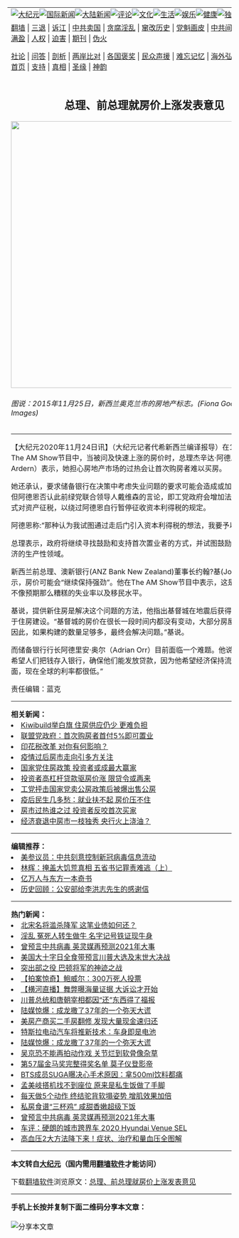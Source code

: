 <a name="1" id="1" target="_blank"></a><span id="1"></span>  <table align=center border="0"><tr><td colspan="2" valign=TOP><a href="/gb/nsc413.md#1"><img src="https://raw.githubusercontent.com/dgwhoe3792/www/master/t/djy/1.jpg" title="大纪元"></a><a href="/gb/n24hr.md#1"><img src="https://raw.githubusercontent.com/dgwhoe3792/www/master/t/djy/3.jpg" title="国际新闻"></a><a href="/gb/nsc413.md#1"><img src="https://raw.githubusercontent.com/dgwhoe3792/www/master/t/djy/4.jpg" title="大陆新闻"></a><a href="/gb/news392.md#1"><img src="https://raw.githubusercontent.com/dgwhoe3792/www/master/t/djy/5.jpg" title="评论"></a><a href="/gb/news2007.md#1"><img src="https://raw.githubusercontent.com/dgwhoe3792/www/master/t/djy/6.jpg" title="文化"></a><a href="/gb/news2008.md#1"><img src="https://raw.githubusercontent.com/dgwhoe3792/www/master/t/djy/7.jpg" title="生活"></a><a href="/gb/ncyule.md#1"><img src="https://raw.githubusercontent.com/dgwhoe3792/www/master/t/djy/8.jpg" title="娱乐"></a><a href="/gb/nsc1002.md#1"><img src="https://raw.githubusercontent.com/dgwhoe3792/www/master/t/djy/9.jpg" title="健康"><a href="/gb/nf6092.md#1"><img src="https://raw.githubusercontent.com/dgwhoe3792/www/master/t/djy/10a.jpg" title="独家"></a><a href="/gb/nf4514.md#1"><img src="https://raw.githubusercontent.com/dgwhoe3792/www/master/t/djy/12a.jpg" title="头条"></a></td></tr>  <tr><td colspan="2" valign=TOP><a target="_blank" href="https://github.com/bannedbook/fanqiang/wiki">翻墙</a> | <a target="_blank" href="/gb/nf5657.md#1">三退</a> | <a target="_blank" href="/gb/nf6124.md#1">诉江</a> | <a target="_blank" href="/gb/nf1176117.md#1">中共卖国</a> | <a target="_blank" href="/gb/nf5773.md#1">贪腐淫乱</a> | <a target="_blank" href="/gb/nf1176115.md#1">窜改历史</a> | <a target="_blank" href="/gb/nf1176107.md#1">党魁画皮</a> | <a target="_blank" href="/gb/nf1320400.md#1">中共间谍</a> | <a target="_blank" href="/gb/nf1176114.md#1">破坏传统</a> | <a target="_blank" href="https://github.com/fqnews/ntdtv/blob/master/gb/prog447_1.md#1">恶贯满盈</a> | <a target="_blank" href="/gb/ncid278.md#1">人权</a> | <a target="_blank" href="/gb/nf1176111.md#1">迫害</a> | <a target="_blank" href="https://gitlab.com/szzdlab/mh-qikan/blob/master/README.md#1">期刊</a> | <a target="_blank" href="/gb/nf5562.md#1">伪火</a></p>
<p><a target="_blank" href="/gb/9p.md#1">社论</a> | <a target="_blank" href="/gb/nf4378.md#1">问答</a> | <a target="_blank" href="/gb/nf5792.md#1">剖析</a> | <a target="_blank" href="/gb/nf5735.md#1">两岸比对</a> | <a target="_blank" href="/gb/nf6119.md#1">各国褒奖</a> | <a target="_blank" href="/gb/nf6120.md#1">民众声援</a> | <a target="_blank" href="/gb/nf1188594.md#1">难忘记忆</a> | <a target="_blank" href="/gb/nf3180.md#1">海外弘传</a> | <a target="_blank" href="/gb/nf5410.md#1">万人上访</a> | <a target="_blank" href="https://github.com/bannedbook/fanqiang/wiki">平台首页</a> | <a target="_blank" href="/gb/nf4386.md#1">支持</a> | <a target="_blank" href="/gb/nf4389.md#1">真相</a> | <a target="_blank" href="/gb/nf5790.md#1">圣缘</a> | <a target="_blank" href="/gb/nf4786.md#1">神韵</a></td></tr>  <tr><td valign=TOP width="626"><h2 align=center>总理、前总理就房价上涨发表意见</h2>  <img width="600" src="https://i.epochtimes.com/assets/uploads/2020/11/GettyImages-498641682-600x400.jpg" />  <h6>图说：2015年11月25日，新西兰奥克兰市的房地产标志。(Fiona Goodall/Getty Images)  </h6>  <hr>  <p>【大纪元2020年11月24日讯】（大纪元记者代希<ahref="/gb/tag/%E6%96%B0%E8%A5%BF%E5%85%B0.md#1">新西兰</a>编译报导）在11月23日的The AM Show节目中，当被问及快速上涨的<ahref="/gb/tag/%E6%88%BF%E4%BB%B7.md#1">房价</a>时，<ahref="/gb/tag/%E6%80%BB%E7%90%86.md#1">总理</a>杰辛达·阿德恩（Jacinda Ardern）表示，她担心<ahref="/gb/tag/%E6%88%BF%E5%9C%B0%E4%BA%A7.md#1">房地产</a>市场的过热会让首次购房者难以买房。</p>
  <p>她还承认，要求储备银行在决策中考虑失业问题的要求可能会造成或加剧其他问题。但阿德恩否认此前绿党联合领导人戴维森的言论，即工党政府会增加法规或以其他方式对资产征税，以绕过阿德恩自行暂停征收资本利得税的规定。</p>
  <p>阿德恩称:&#8221;那种认为我试图通过走后门引入资本利得税的想法，我要予以反驳。&#8221;</p>
  <p><ahref="/gb/tag/%E6%80%BB%E7%90%86.md#1">总理</a>表示，政府将继续寻找鼓励和支持首次置业者的方式，并试图鼓励人们投资于经济的生产性领域。</p>
  <p><ahref="/gb/tag/%E6%96%B0%E8%A5%BF%E5%85%B0.md#1">新西兰</a>前总理、澳新银行(ANZ Bank New Zealand)董事长约翰?基(John Key)表示，<ahref="/gb/tag/%E6%88%BF%E4%BB%B7.md#1">房价</a>可能会“继续保持强劲”。他在The AM Show节目中表示，这是由于低利率和不像预期那么糟糕的失业率以及移民水平。</p>
  <p>基说，提供新住房是解决这个问题的方法，他指出基督城在地震后获得了大量土地用于住房建设。“基督城的房价在很长一段时间内都没有变动，大部分房屋都没有闲置。因此，如果构建的数量足够多，最终会解决问题。”基说。</p>
  <p>而储备银行行长阿德里安·奥尔（Adrian Orr）目前面临一个难题。他说:“一方面，他希望人们把钱存入银行，确保他们能发放贷款，因为他希望经济保持流动性。另一方面，现在全球的利率都很低。”</p>
  <p>责任编辑：蓝克</p>
    <hr>      <strong>相关新闻：</strong>  <li><a href="/gb/19/1/28/n11008741.md#1">Kiwibuild举白旗 住房供应仍少 更难负担</a></li>  <li><a href="/gb/19/5/13/n11254276.md#1">联盟党政府：首次购房者首付5%即可置业</a></li>  <li><a href="/gb/20/5/30/n12148526.md#1">印花税改革 对你有何影响？</a></li>  <li><a href="/gb/20/7/9/n12243293.md#1">疫情过后房市走向引多方关注</a></li>  <li><a href="/gb/20/10/12/n12469124.md#1">国家党住房政策 投资者或成最大赢家</a></li>  <li><a href="/gb/20/10/23/n12495525.md#1">投资者高杠杆贷款驱房价涨 限贷令或再来</a></li>  <li><a href="/gb/20/10/31/n12516548.md#1">工党抨击国家党卖公房政策后被爆出售公房</a></li>  <li><a href="/gb/20/11/5/n12528545.md#1">疫后民生几多愁：就业扶不起 房价压不住</a></li>  <li><a href="/gb/20/11/8/n12534582.md#1">房市过热谁之过 投资者反咬首次买家</a></li>  <li><a href="/gb/20/11/12/n12543556.md#1">经济衰退中房市一枝独秀 央行火上浇油？</a></li>  <hr>      <strong>编辑推荐：</strong>  <li><a href="/gb/20/2/22/n11887949.md#1">美参议员：中共刻意控制新冠病毒信息流动</a></li>  <li><a href="/gb/18/5/14/n10393987.md#1" target="_blank">林辉：掩盖大饥荒真相 五省书记罪责难逃（上）</a></li><li><a href="/gb/17/5/26/n9191512.md?dfh#1" target="_blank">亿万人与东方一本奇书</a></li><li><a href="/gb/12/9/15/n3683727.md#1" target="_blank">历史回顾：公安部给李洪志先生的感谢信</a></li>  <hr>    <strong>热门新闻：</strong>  <li><a href="/gb/20/10/26/n12503755.md#1">北宋名将滥杀降军 这笔业债如何还？</a></li>  <li><a href="/gb/20/11/13/n12546366.md#1">淫乱 冤死人转生做牛 名字记号铁证现牛身</a></li>  <li><a href="/gb/20/11/22/n12567180.md#1">曾预言中共病毒 英灵媒再预测2021年大事</a></li>  <li><a href="/gb/20/11/16/n12553592.md#1">美国大十字日全食带预言川普大选及末世大决战</a></li>  <li><a href="/gb/20/11/11/n12541883.md#1">突出部之役 巴顿将军的神迹之战</a></li>  <li><a href="/gb/20/11/21/n12566316.md#1">【拍案惊奇】鲍威尔：300万死人投票</a></li>  <li><a href="/gb/20/11/21/n12566522.md#1">【横河直播】舞弊曝海量证据 大诉讼才开始</a></li>  <li><a href="/gb/20/11/20/n12563137.md#1">川普总统和唐朝宰相都因“还”东西得了福报</a></li>  <li><a href="/gb/20/11/20/n12564577.md#1">陆媒惊爆：成龙撒了37年的一个弥天大谎</a></li>  <li><a href="/gb/20/11/21/n12565534.md#1">美房产商买二手房翻修 发现大量现金速归还</a></li>  <li><a href="/gb/20/11/21/n12565022.md#1">特斯拉电动汽车将推新技术：车身即是电池</a></li>  <li><a href="/gb/20/11/20/n12564577.md#1">陆媒惊爆：成龙撒了37年的一个弥天大谎</a></li>  <li><a href="/gb/20/11/20/n12564311.md#1">吴京恐不能再拍动作戏 关节烂到软骨像杂草</a></li>  <li><a href="/gb/20/11/17/n12555630.md#1">第57届金马奖完整得奖名单 莫子仪登影帝</a></li>  <li><a href="/gb/20/11/21/n12565734.md#1">BTS成员SUGA曝决心手术原因：拿500ml饮料都痛</a></li>  <li><a href="/gb/20/11/22/n12567816.md#1">孟美岐搭机找不到座位 原来是私生饭做了手脚</a></li>  <li><a href="/gb/20/11/20/n12564183.md#1">每天做5个动作 终结驼背软塌姿势 增肌效果加倍</a></li>  <li><a href="/gb/20/11/21/n12565681.md#1">私房食谱“三杯鸡” 咸甜香嫩超级下饭</a></li>  <li><a href="/gb/20/11/22/n12567180.md#1">曾预言中共病毒 英灵媒再预测2021年大事</a></li>  <li><a href="/gb/20/11/21/n12565429.md#1">车评：硬朗的城市跨界车 2020 Hyundai Venue SEL</a></li>  <li><a href="/gb/20/11/17/n12556776.md#1">高血压2大方法降下来！症状、治疗和量血压全图解</a></li>  <hr>    <strong>本文转自<a href="https://www.epochtimes.com">大纪元</a>（国内需用<a href="https://github.com/bannedbook/fanqiang/wiki">翻墙软件</a>才能访问）</strong><p>下载<a href="https://github.com/bannedbook/fanqiang/wiki">翻墙软件</a>浏览原文：<a href="https://www.epochtimes.com/gb/20/11/23/n12570363.htm">总理、前总理就房价上涨发表意见</a></p>
<hr>    <strong>手机上长按并复制下面二维码分享本文章：</strong><br><br><img src="https://chart.apis.google.com/chart?cht=qr&chs=240x240&choe=UTF-8&chld=M|2&chl=/gb/20/11/23/n12570363.md%231" title="分享本文章"></td><td valign=TOP><a href="/gb/16/1/21/n4622075.md?dfh#1" target="_blank"><img src="https://raw.githubusercontent.com/dgwhoe3792/djy/master/gb/300/wei-f1.jpg" title="中共的伪火骗局"  alt="中共的伪火骗局"></a><br><a href="https://github.com/dgwhoe3792/www/blob/master/README.md?dfh#9" target="_blank"><img src="https://raw.githubusercontent.com/dgwhoe3792/djy/master/gb/300/yong-h.jpg" title="永恒的见证"  alt="永恒的见证"></a><br><a href="/gb/13/9/29/n3974789.md?dfh#1" target="_blank"><img src="https://raw.githubusercontent.com/dgwhoe3792/djy/master/gb/300/shang-lnz.jpg" title="善良女子被中共投男牢"  alt="善良女子被中共投男牢"></a><br><a href="/gb/16/3/16/n4663449.md?dfh#1" target="_blank"><img src="https://raw.githubusercontent.com/dgwhoe3792/djy/master/gb/300/huo-z3.jpg" title="警卫目击活摘器官"  alt="警卫目击活摘器官"></a><br><a href="/gb/16/8/7/n8177641.md?dfh#1" target="_blank"><img src="https://raw.githubusercontent.com/dgwhoe3792/djy/master/gb/300/huo-z4.jpg" title="证人描述活摘恐怖"  alt="证人描述活摘恐怖"></a><br><a href="/gb/10/4/19/n2881569.md?dfh#1" target="_blank"><img src="https://raw.githubusercontent.com/dgwhoe3792/djy/master/gb/300/huo-z1.jpg" title="揭开活摘器官黑幕"  alt="揭开活摘器官黑幕"></a><br><a href="/gb/10/11/7/n3077476.md?dfh#1" target="_blank"><img src="https://raw.githubusercontent.com/dgwhoe3792/djy/master/gb/300/ma-ks.jpg" title="马克思的成魔之路"  alt="马克思的成魔之路"></a><br><a href="/gb/14/6/9/n4173977.md?dfh#1" target="_blank"><img src="https://raw.githubusercontent.com/dgwhoe3792/djy/master/gb/300/chang-zs.jpg" title="藏字石 蕴天机"  alt="藏字石 蕴天机"></a><br><a href="/gb/18/5/10/n10381511.md?dfh#1" target="_blank"><img src="https://raw.githubusercontent.com/dgwhoe3792/djy/master/gb/300/st1.jpg" title="关注3亿人三退"  alt="关注3亿人三退"></a><br><a href="/gb/18/3/21/n10237682.md?dfh#1" target="_blank"><img src="https://raw.githubusercontent.com/dgwhoe3792/djy/master/gb/300/jie-t.jpg" title="解体中共复兴中华"  alt="解体中共复兴中华"></a><br><a href="/gb/9/2/9/n2422991.md?dfh#1" target="_blank"><img src="https://raw.githubusercontent.com/dgwhoe3792/djy/master/gb/300/gao-zs.jpg" title="中共迫害良心律师"  alt="中共迫害良心律师"></a><br><a href="/gb/18/12/9/n10900044.md?dfh#1" target="_blank"><img src="https://raw.githubusercontent.com/dgwhoe3792/djy/master/gb/300/sj1.jpg" title="303万人举报江泽民"  alt="303万人举报江泽民"></a><br><a href="/gb/18/8/28/n10672014.md?dfh#1" target="_blank"><img src="https://raw.githubusercontent.com/dgwhoe3792/djy/master/gb/300/sj2.jpg" title="这些官员为何起诉江泽民"  alt="这些官员为何起诉江泽民"></a><br><a href="/gb/8/12/18/n2367165.md?dfh#1" target="_blank"><img src="https://raw.githubusercontent.com/dgwhoe3792/djy/master/gb/300/liangan.jpg" title="海峡两岸的强烈对比"  alt="海峡两岸的强烈对比"></a><br><a href="/gb/15/12/10/n4593139.md?dfh#1" target="_blank"><img src="https://raw.githubusercontent.com/dgwhoe3792/djy/master/gb/300/jia-ndzl.jpg" title="加拿大总理的贺信"  alt="加拿大总理的贺信"></a><br><a href="/gb/11/6/17/n3289382.md?dfh#1" target="_blank"><img src="https://raw.githubusercontent.com/dgwhoe3792/djy/master/gb/300/xiao-wd.jpg" title="探寻真相兼听则明"  alt="探寻真相兼听则明"></a><br><a href="/gb/18/10/27/n10812623.md?dfh#1" target="_blank"><img src="https://raw.githubusercontent.com/dgwhoe3792/djy/master/gb/300/yindu.jpg" title="印度媒体报道东方"  alt="印度媒体报道东方"></a><br><a href="/gb/18/6/9/n10469652.md?dfh#1" target="_blank"><img src="https://raw.githubusercontent.com/dgwhoe3792/djy/master/gb/300/xie-j.jpg" title="不一样的海外校园"  alt="不一样的海外校园"></a><br><a href="/gb/7/4/5/n1669415.md?dfh#1" target="_blank"><img src="https://raw.githubusercontent.com/dgwhoe3792/djy/master/gb/300/li-up.jpg" title="从大师到徒弟的传奇"  alt="从大师到徒弟的传奇"></a><br><a href="/gb/17/5/26/n9191512.md?dfh#1" target="_blank"><img src="https://raw.githubusercontent.com/dgwhoe3792/djy/master/gb/300/zfl2.jpg" title="亿万人与东方一本奇书"  alt="亿万人与东方一本奇书"></a><br><a href="/gb/13/11/27/n4020290.md?dfh#1" target="_blank"><img src="https://raw.githubusercontent.com/dgwhoe3792/djy/master/gb/300/zhen-h.jpg" title="大陆见不到的震撼场面"  alt="大陆见不到的震撼场面"></a><br><a href="/gb/15/7/17/n4482910.md?dfh#1" target="_blank"><img src="https://raw.githubusercontent.com/dgwhoe3792/djy/master/gb/300/dalu-sk.jpg" title="人心向善 大陆当初盛况"  alt="人心向善 大陆当初盛况"></a><br><a href="/gb/19/1/5/n10955468.md?dfh#1" target="_blank"><img src="https://raw.githubusercontent.com/dgwhoe3792/djy/master/gb/300/zfl1.jpg" title="追寻真理 这书讲什么"  alt="追寻真理 这书讲什么"></a><br><a href="https://github.com/bannedbook/fanqiang/wiki" target="_blank"><img src="https://raw.githubusercontent.com/dgwhoe3792/djy/master/gb/300/fq1.jpg" title="下载免费翻墙软件"  alt="下载免费翻墙软件"></a><br></td></tr></table>